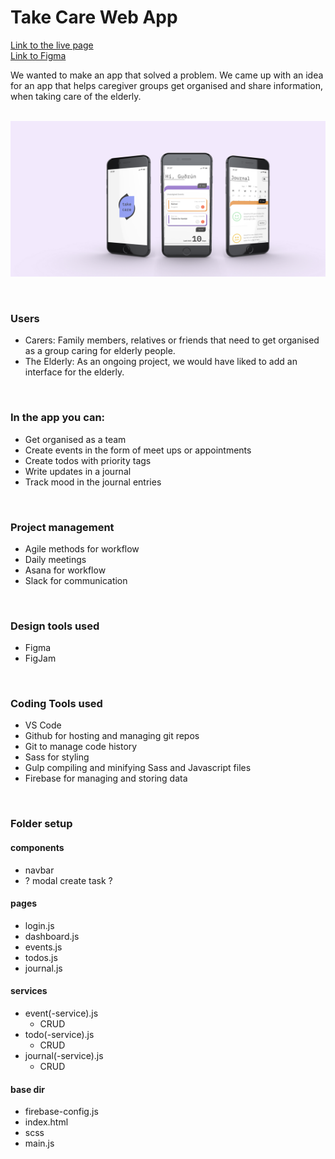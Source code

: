 # Take Care Web App
[Link to the live page](https://hebaulf.github.io/take-care/)<br>
[Link to Figma](https://www.figma.com/file/6yntcytnVlyZRwXZiDUdt5/Take-Care?node-id=0%3A1)

We wanted to make an app that solved a problem. We came up with an idea for an app that helps caregiver groups get organised and share information, when taking care of the elderly.   
<br>

![Project Image](assets/img/front.jpg)

<br> 

### Users
- Carers: Family members, relatives or friends that need to get organised as a group caring for elderly people.
- The Elderly: As an ongoing project, we would have liked to add an interface for the elderly.

<br>

### In the app you can:
- Get organised as a team
- Create events in the form of meet ups or appointments
- Create todos with priority tags
- Write updates in a journal
- Track mood in the journal entries

<br>

### Project management 
- Agile methods for workflow
- Daily meetings
- Asana for workflow
- Slack for communication

<br>

### Design tools used
- Figma
- FigJam

<br>

### Coding Tools used
- VS Code
- Github for hosting and managing git repos
- Git to manage code history
- Sass for styling
- Gulp compiling and minifying Sass and Javascript files
- Firebase for managing and storing data

<br>

### Folder setup

#### components
- navbar
- ? modal create task ?

#### pages
- login.js
- dashboard.js
- events.js
- todos.js
- journal.js

#### services
- event(-service).js
  - CRUD
- todo(-service).js
  - CRUD
- journal(-service).js
  - CRUD

#### base dir
- firebase-config.js
- index.html
- scss
- main.js
